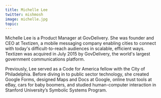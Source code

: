```yaml
---
title: Michelle Lee
twitter: mishmosh
image: michelle.jpg
topic:
---
```


Michelle Lee is a Product Manager at GovDelivery. She was founder and CEO at Textizen, a mobile messaging company enabling cities to connect with today's difficult-to-reach audiences in scalable, efficient ways. Textizen was acquired in July 2015 by GovDelivery, the world's largest government communications platform. 

Previously, Lee served as a Code for America fellow with the City of Philadelphia. Before diving in to public sector technology, she created Google Forms, designed Maps and Docs at Google, online trust tools at eBay, cars for baby boomers, and studied human-computer interaction in Stanford University’s Symbolic Systems Program.